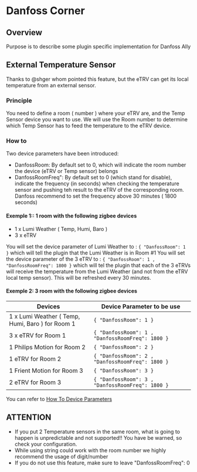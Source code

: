 
# Danfoss Corner

## Overview

Purpose is to describe some plugin specific implementation for Danfoss Ally

## External Temperature Sensor

Thanks to @shger whom pointed this feature, but the eTRV can get its local temperature from an external sensor.

### Principle

You need to define a room ( number ) where your eTRV are, and the Temp Sensor device you want to use.
We will use the Room number to determine which Temp Sensor has to feed the temperature to the eTRV device.

### How to

Two device parameters have been introduced:

* DanfossRoom: By default set to 0, which will indicate the room number the device (eTRV or Temp sensor) belongs
* DanfossRoomFreq": By default set to 0 (which stand for disable), indicate the frequency (in seconds) when checking the temperature sensor and pushing teh result to the eTRV of the corresponding room. Danfoss recommend to set the frequency above 30 minutes ( 1800 seconds)

#### Exemple 1:: 1 room  with the following zigbee devices

* 1 x Lumi Weather ( Temp, Humi, Baro )
* 3 x eTRV

You will set the device parameter of Lumi Weather to :  `{ "DanfossRoom": 1 }` which will tell the plugin that the Lumi Weather is in Room #1
You will set the device parameter of the 3 eTRV to :  `{ "DanfossRoom": 1 , "DanfossRoomFreq": 1800 }` which will tel the plugin that each of the 3 eTRVs will receive the temperature from the Lumi Weather (and not from the eTRV local temp sensor). This will be refreshed every 30 minutes.

#### Exemple 2: 3 room  with the following zigbee devices

| Devices                                              | Device Parameter to be use                        |
| -------                                              | --------------------------                        |
| 1 x Lumi Weather ( Temp, Humi, Baro ) for Room 1     |  `{ "DanfossRoom": 1 }`                          |
| 3 x eTRV for Room 1                                  | `{ "DanfossRoom": 1 , "DanfossRoomFreq": 1800 }` |
| 1 Philips Motion for Room 2                          | `{ "DanfossRoom": 2 }`                           |
| 1 eTRV for Room 2                                    | `{ "DanfossRoom": 2 , "DanfossRoomFreq": 1800 }` |
| 1 Frient Motion for Room 3                           | `{ "DanfossRoom": 3 }`                           |
| 2 eTRV for Room 3                                    | `{ "DanfossRoom": 3 , "DanfossRoomFreq": 1800 }` |

You can refer to [How To Device Parameters](../en-eng/HowTo_Device-parameters.md)

## ATTENTION

* If you put 2 Temperature sensors in the same room, what is going to happen is unpredictable and not supported!! You have be warned, so check your configuration.
* While using string could work with the room number we highly recommend the usage of digit/number
* If you do not use this feature, make sure to leave "DanfossRoomFreq": 0
